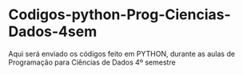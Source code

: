 # Codigos-python-Prog-Ciencias-Dados-4sem
Aqui será enviado os códigos feito em PYTHON, durante as aulas de Programação para Ciências de Dados 4º semestre 
